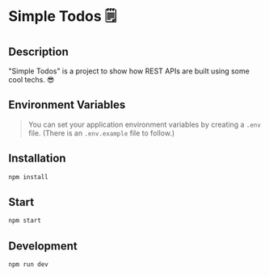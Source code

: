 # Simple Todos 🗒

## Description

"Simple Todos" is a project to show how REST APIs are built using some cool techs. 😎

## Environment Variables

> You can set your application environment variables by creating a `.env` file. (There is an `.env.example` file to follow.)

## Installation

```bash
npm install
```

## Start

```bash
npm start
```

## Development

```bash
npm run dev
```

